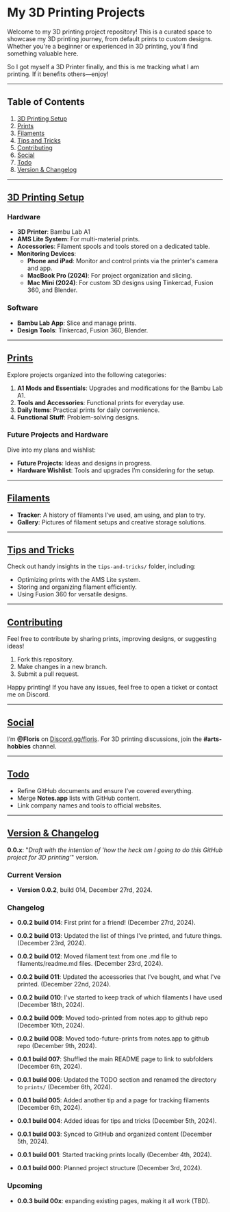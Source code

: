 # My 3D Printing Projects

Welcome to my 3D printing project repository! This is a curated space to showcase my 3D printing journey, from default prints to custom designs. Whether you're a beginner or experienced in 3D printing, you'll find something valuable here.

So I got myself a 3D Printer finally, and this is me tracking what I am printing. If it benefits others—enjoy!

---

## Table of Contents
1. [3D Printing Setup](#3d-printing-setup)
2. [Prints](#prints)
3. [Filaments](#filaments)
4. [Tips and Tricks](#tips-and-tricks)
5. [Contributing](#contributing)
6. [Social](#social)
7. [Todo](#todo)
8. [Version & Changelog](#version--changelog)

---

## [3D Printing Setup](setup/)

### Hardware
- **3D Printer**: Bambu Lab A1
- **AMS Lite System**: For multi-material prints.
- **Accessories**: Filament spools and tools stored on a dedicated table.
- **Monitoring Devices**: 
  - **Phone and iPad**: Monitor and control prints via the printer's camera and app.
  - **MacBook Pro (2024)**: For project organization and slicing.
  - **Mac Mini (2024)**: For custom 3D designs using Tinkercad, Fusion 360, and Blender.

### Software
- **Bambu Lab App**: Slice and manage prints.
- **Design Tools**: Tinkercad, Fusion 360, Blender.

---

## [Prints](prints/)

Explore projects organized into the following categories:
1. **A1 Mods and Essentials**: Upgrades and modifications for the Bambu Lab A1.
2. **Tools and Accessories**: Functional prints for everyday use.
3. **Daily Items**: Practical prints for daily convenience.
4. **Functional Stuff**: Problem-solving designs.

### Future Projects and Hardware

Dive into my plans and wishlist:
- **Future Projects**: Ideas and designs in progress.
- **Hardware Wishlist**: Tools and upgrades I’m considering for the setup.

---

## [Filaments](filaments/)
- **Tracker**: A history of filaments I’ve used, am using, and plan to try.
- **Gallery**: Pictures of filament setups and creative storage solutions.

---

## [Tips and Tricks](tips-and-tricks/)

Check out handy insights in the `tips-and-tricks/` folder, including:
- Optimizing prints with the AMS Lite system.
- Storing and organizing filament efficiently.
- Using Fusion 360 for versatile designs.

---

## [Contributing](#contributing)

Feel free to contribute by sharing prints, improving designs, or suggesting ideas!
1. Fork this repository.
2. Make changes in a new branch.
3. Submit a pull request.

Happy printing! If you have any issues, feel free to open a ticket or contact me on Discord.

---

## [Social](#social)

I’m **@Floris** on [Discord.gg/floris](https://discord.gg/floris). For 3D printing discussions, join the **#arts-hobbies** channel.

---

## [Todo](#todo)

- Refine GitHub documents and ensure I’ve covered everything.
- Merge **Notes.app** lists with GitHub content.
- Link company names and tools to official websites.

---

## [Version & Changelog](#version--changelog)

**0.0.x**: "_Draft with the intention of 'how the heck am I going to do this GitHub project for 3D printing'_" version.

### Current Version
- **Version 0.0.2**, build 014, December 27rd, 2024.

### Changelog
- **0.0.2 build 014**: First print for a friend! (December 27rd, 2024).
- **0.0.2 build 013**: Updated the list of things I've printed, and future things. (December 23rd, 2024).
- **0.0.2 build 012**: Moved filament text from one .md file to filaments/readme.md files. (December 23rd, 2024).
- **0.0.2 build 011**: Updated the accessories that I've bought, and what I've printed. (December 22nd, 2024).
- **0.0.2 build 010**: I've started to keep track of which filaments I have used (December 18th, 2024).
- **0.0.2 build 009**: Moved todo-printed from notes.app to github repo (December 10th, 2024).
- **0.0.2 build 008**: Moved todo-future-prints from notes.app to github repo (December 9th, 2024).

- **0.0.1 build 007**: Shuffled the main README page to link to subfolders (December 6th, 2024).
- **0.0.1 build 006**: Updated the TODO section and renamed the directory to `prints/` (December 6th, 2024).
- **0.0.1 build 005**: Added another tip and a page for tracking filaments (December 6th, 2024).
- **0.0.1 build 004**: Added ideas for tips and tricks (December 5th, 2024).
- **0.0.1 build 003**: Synced to GitHub and organized content (December 5th, 2024).
- **0.0.1 build 001**: Started tracking prints locally (December 4th, 2024).
- **0.0.1 build 000**: Planned project structure (December 3rd, 2024).

### Upcoming
- **0.0.3 build 00x**: expanding existing pages, making it all work (TBD).
